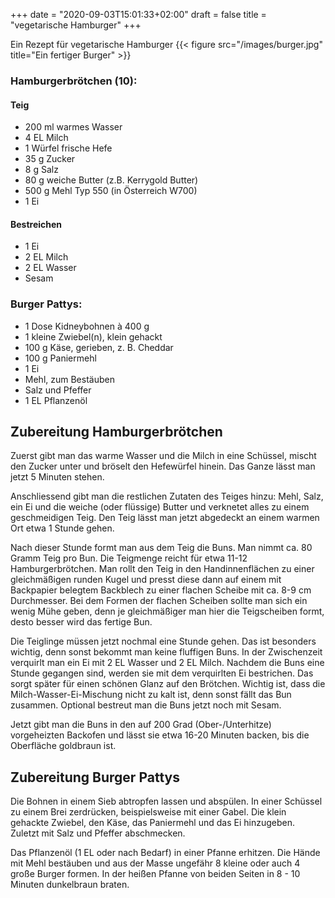 +++
date = "2020-09-03T15:01:33+02:00"
draft = false
title = "vegetarische Hamburger"
+++

Ein Rezept für vegetarische Hamburger
{{< figure src="/images/burger.jpg" title="Ein fertiger Burger" >}}

<!--more-->
### Hamburgerbrötchen (10):
#### Teig
- 200 ml warmes Wasser
- 4 EL Milch
- 1 Würfel frische Hefe
- 35 g Zucker
- 8 g Salz
- 80 g weiche Butter (z.B. Kerrygold Butter)
- 500 g Mehl Typ 550 (in Österreich W700)
- 1 Ei

#### Bestreichen
- 1 Ei
- 2 EL Milch
- 2 EL Wasser
- Sesam

### Burger Pattys:
- 1 Dose Kidneybohnen à 400 g
- 1 kleine Zwiebel(n), klein gehackt
- 100 g Käse, gerieben, z. B. Cheddar
- 100 g Paniermehl
- 1 Ei
- Mehl, zum Bestäuben
- Salz und Pfeffer
- 1 EL Pflanzenöl

## Zubereitung Hamburgerbrötchen
Zuerst gibt man das warme Wasser und die Milch in eine Schüssel, mischt den Zucker unter und bröselt den Hefewürfel hinein. Das Ganze lässt man jetzt 5 Minuten stehen.

Anschliessend gibt man die restlichen Zutaten des Teiges hinzu: Mehl, Salz, ein Ei und die weiche (oder flüssige) Butter und verknetet alles zu einem geschmeidigen Teig. Den Teig lässt man jetzt abgedeckt an einem warmen Ort etwa 1 Stunde gehen.

Nach dieser Stunde formt man aus dem Teig die Buns. Man nimmt ca. 80 Gramm Teig pro Bun. Die Teigmenge reicht für etwa 11-12 Hamburgerbrötchen. Man rollt den Teig in den Handinnenflächen zu einer gleichmäßigen runden Kugel und presst diese dann auf einem mit Backpapier belegtem Backblech zu einer flachen Scheibe mit ca. 8-9 cm Durchmesser. Bei dem Formen der flachen Scheiben sollte man sich ein wenig Mühe geben, denn je gleichmäßiger man hier die Teigscheiben formt, desto besser wird das fertige Bun.

Die Teiglinge müssen jetzt nochmal eine Stunde gehen. Das ist besonders wichtig, denn sonst bekommt man keine fluffigen Buns. In der Zwischenzeit verquirlt man ein Ei mit 2 EL Wasser und 2 EL Milch. Nachdem die Buns eine Stunde gegangen sind, werden sie mit dem verquirlten Ei bestrichen. Das sorgt später für einen schönen Glanz auf den Brötchen. Wichtig ist, dass die Milch-Wasser-Ei-Mischung nicht zu kalt ist, denn sonst fällt das Bun zusammen. Optional bestreut man die Buns jetzt noch mit Sesam.

Jetzt gibt man die Buns in den auf 200 Grad (Ober-/Unterhitze) vorgeheizten Backofen und lässt sie etwa 16-20 Minuten backen, bis die Oberfläche goldbraun ist.

## Zubereitung Burger Pattys
Die Bohnen in einem Sieb abtropfen lassen und abspülen. In einer Schüssel zu einem Brei zerdrücken, beispielsweise mit einer Gabel. Die klein gehackte Zwiebel, den Käse, das Paniermehl und das Ei hinzugeben. Zuletzt mit Salz und Pfeffer abschmecken.

Das Pflanzenöl (1 EL oder nach Bedarf) in einer Pfanne erhitzen. Die Hände mit Mehl bestäuben und aus der Masse ungefähr 8 kleine oder auch 4 große Burger formen. In der heißen Pfanne von beiden Seiten in 8 - 10 Minuten dunkelbraun braten.
